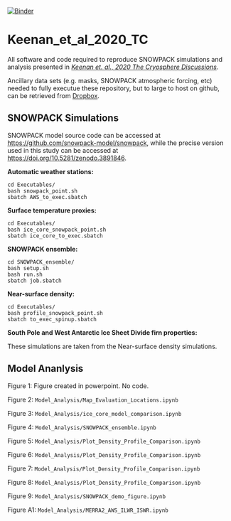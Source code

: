[![Binder](https://mybinder.org/badge_logo.svg)](https://mybinder.org/v2/gh/EricKeenan/Keenan_et_al_2020_TC/master)

# Keenan_et_al_2020_TC
All software and code required to reproduce SNOWPACK simulations and analysis presented in [*Keenan et. al., 2020 The Cryosphere Discussions*](https://tc.copernicus.org/preprints/tc-2020-175/). 

Ancillary data sets (e.g. masks, SNOWPACK atmospheric forcing, etc) needed to fully executue these repository, but to large to host on github, can be retrieved from [Dropbox](https://www.dropbox.com/sh/040os454eahw6ga/AACg7MkeRBTsEgHg1eF3DYSta?dl=0). 

## SNOWPACK Simulations
SNOWPACK model source code can be accessed at https://github.com/snowpack-model/snowpack, while the precise version used in this study can be accessed at https://doi.org/10.5281/zenodo.3891846. 

**Automatic weather stations:**
```
cd Executables/
bash snowpack_point.sh
sbatch AWS_to_exec.sbatch
```

**Surface temperature proxies:**
```
cd Executables/
bash ice_core_snowpack_point.sh
sbatch ice_core_to_exec.sbatch
```

**SNOWPACK ensemble:**
```
cd SNOWPACK_ensemble/
bash setup.sh
bash run.sh
sbatch job.sbatch
```

**Near-surface density:**
```
cd Executables/
bash profile_snowpack_point.sh
sbatch to_exec_spinup.sbatch
```

**South Pole and West Antarctic Ice Sheet Divide firn properties:**

These simulations are taken from the Near-surface density simulations. 


## Model Ananlysis
Figure 1: Figure created in powerpoint. No code. 

Figure 2: `Model_Analysis/Map_Evaluation_Locations.ipynb`

Figure 3: `Model_Analysis/ice_core_model_comparison.ipynb`

Figure 4: `Model_Analysis/SNOWPACK_ensemble.ipynb`

Figure 5: `Model_Analysis/Plot_Density_Profile_Comparison.ipynb`

Figure 6: `Model_Analysis/Plot_Density_Profile_Comparison.ipynb`

Figure 7: `Model_Analysis/Plot_Density_Profile_Comparison.ipynb`

Figure 8: `Model_Analysis/Plot_Density_Profile_Comparison.ipynb`

Figure 9: `Model_Analysis/SNOWPACK_demo_figure.ipynb`

Figure A1: `Model_Analysis/MERRA2_AWS_ILWR_ISWR.ipynb` 
